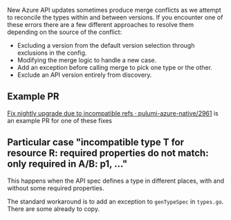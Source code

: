 New Azure API updates sometimes produce merge conflicts as we attempt to reconcile the types
within and between versions. If you encounter one of these errors there are a few different 
approaches to resolve them depending on the source of the conflict:

 - Excluding a version from the default version selection through exclusions in the config.
 - Modifying the merge logic to handle a new case.
 - Add an exception before calling merge to pick one type or the other.
 - Exclude an API version entirely from discovery.


## Example PR

[Fix nightly upgrade due to incompatible refs · pulumi-azure-native/2961](https://github.com/pulumi/pulumi-azure-native/pull/2961) is an example PR for one of these fixes


## Particular case "incompatible type T for resource R: required properties do not match: only required in A/B: p1, ..."

This happens when the API spec defines a type in different places, with and without some required properties.

The standard workaround is to add an exception to `genTypeSpec` in `types.go`. There are some already to copy.
